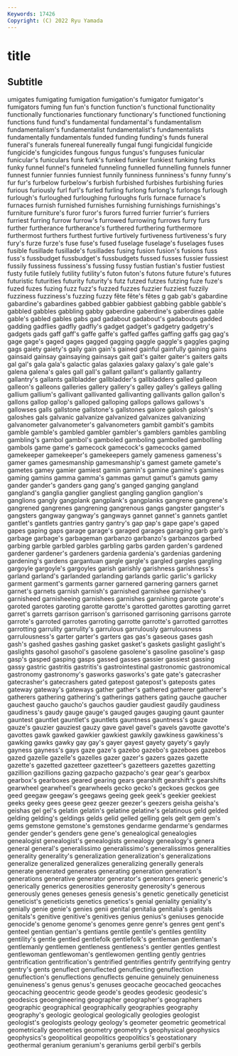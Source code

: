 ```yaml
---
Keywords: 17426
Copyright: (C) 2022 Ryu Yamada
---
```



# title

## Subtitle
umigates fumigating
fumigation fumigation's fumigator fumigator's fumigators fuming fun fun's function function's
functional functionality functionally functionaries functionary functionary's functioned functioning functions fund
fund's fundamental fundamental's fundamentalism fundamentalism's fundamentalist fundamentalist's fundamentalists fundamentally fundamentals
funded funding funding's funds funeral funeral's funerals funereal funereally fungal
fungi fungicidal fungicide fungicide's fungicides fungous fungus fungus's funguses funicular
funicular's funiculars funk funk's funked funkier funkiest funking funks funky
funnel funnel's funneled funneling funnelled funnelling funnels funner funnest funnier
funnies funniest funnily funniness funniness's funny funny's fur fur's furbelow
furbelow's furbish furbished furbishes furbishing furies furious furiously furl furl's
furled furling furlong furlong's furlongs furlough furlough's furloughed furloughing furloughs
furls furnace furnace's furnaces furnish furnished furnishes furnishing furnishings furnishings's
furniture furniture's furor furor's furors furred furrier furrier's furriers furriest
furring furrow furrow's furrowed furrowing furrows furry furs further furtherance
furtherance's furthered furthering furthermore furthermost furthers furthest furtive furtively furtiveness
furtiveness's fury fury's furze furze's fuse fuse's fused fuselage fuselage's
fuselages fuses fusible fusillade fusillade's fusillades fusing fusion fusion's fusions
fuss fuss's fussbudget fussbudget's fussbudgets fussed fusses fussier fussiest fussily
fussiness fussiness's fussing fussy fustian fustian's fustier fustiest fusty futile
futilely futility futility's futon futon's futons future future's futures futuristic
futurities futurity futurity's futz futzed futzes futzing fuze fuze's fuzed
fuzes fuzing fuzz fuzz's fuzzed fuzzes fuzzier fuzziest fuzzily fuzziness
fuzziness's fuzzing fuzzy fête fête's fêtes g gab gab's gabardine
gabardine's gabardines gabbed gabbier gabbiest gabbing gabble gabble's gabbled gabbles
gabbling gabby gaberdine gaberdine's gaberdines gable gable's gabled gables gabs
gad gadabout gadabout's gadabouts gadded gadding gadflies gadfly gadfly's gadget
gadget's gadgetry gadgetry's gadgets gads gaff gaff's gaffe gaffe's gaffed
gaffes gaffing gaffs gag gag's gage gage's gaged gages gagged
gagging gaggle gaggle's gaggles gaging gags gaiety gaiety's gaily gain
gain's gained gainful gainfully gaining gains gainsaid gainsay gainsaying gainsays
gait gait's gaiter gaiter's gaiters gaits gal gal's gala gala's
galactic galas galaxies galaxy galaxy's gale gale's galena galena's gales
gall gall's gallant gallant's gallantly gallantry gallantry's gallants gallbladder gallbladder's
gallbladders galled galleon galleon's galleons galleries gallery gallery's galley galley's
galleys galling gallium gallium's gallivant gallivanted gallivanting gallivants gallon gallon's
gallons gallop gallop's galloped galloping gallops gallows gallows's gallowses galls
gallstone gallstone's gallstones galore galosh galosh's galoshes gals galvanic galvanize
galvanized galvanizes galvanizing galvanometer galvanometer's galvanometers gambit gambit's gambits gamble
gamble's gambled gambler gambler's gamblers gambles gambling gambling's gambol gambol's
gamboled gamboling gambolled gambolling gambols game game's gamecock gamecock's gamecocks
gamed gamekeeper gamekeeper's gamekeepers gamely gameness gameness's gamer games gamesmanship
gamesmanship's gamest gamete gamete's gametes gamey gamier gamiest gamin gamin's
gamine gamine's gamines gaming gamins gamma gamma's gammas gamut gamut's
gamuts gamy gander gander's ganders gang gang's ganged ganging gangland
gangland's ganglia ganglier gangliest gangling ganglion ganglion's ganglions gangly gangplank
gangplank's gangplanks gangrene gangrene's gangrened gangrenes gangrening gangrenous gangs gangster
gangster's gangsters gangway gangway's gangways gannet gannet's gannets gantlet gantlet's
gantlets gantries gantry gantry's gap gap's gape gape's gaped gapes
gaping gaps garage garage's garaged garages garaging garb garb's garbage
garbage's garbageman garbanzo garbanzo's garbanzos garbed garbing garble garbled garbles
garbling garbs garden garden's gardened gardener gardener's gardeners gardenia gardenia's
gardenias gardening gardening's gardens gargantuan gargle gargle's gargled gargles gargling
gargoyle gargoyle's gargoyles garish garishly garishness garishness's garland garland's garlanded
garlanding garlands garlic garlic's garlicky garment garment's garments garner garnered
garnering garners garnet garnet's garnets garnish garnish's garnished garnishee garnishee's
garnisheed garnisheeing garnishees garnishes garnishing garote garote's garoted garotes garoting
garotte garotte's garotted garottes garotting garret garret's garrets garrison garrison's
garrisoned garrisoning garrisons garrote garrote's garroted garrotes garroting garrotte garrotte's
garrotted garrottes garrotting garrulity garrulity's garrulous garrulously garrulousness garrulousness's garter
garter's garters gas gas's gaseous gases gash gash's gashed gashes
gashing gasket gasket's gaskets gaslight gaslight's gaslights gasohol gasohol's gasolene
gasolene's gasoline gasoline's gasp gasp's gasped gasping gasps gassed gasses
gassier gassiest gassing gassy gastric gastritis gastritis's gastrointestinal gastronomic gastronomical
gastronomy gastronomy's gasworks gasworks's gate gate's gatecrasher gatecrasher's gatecrashers gated
gatepost gatepost's gateposts gates gateway gateway's gateways gather gather's gathered
gatherer gatherer's gatherers gathering gathering's gatherings gathers gating gauche gaucher
gauchest gaucho gaucho's gauchos gaudier gaudiest gaudily gaudiness gaudiness's gaudy
gauge gauge's gauged gauges gauging gaunt gaunter gauntest gauntlet gauntlet's
gauntlets gauntness gauntness's gauze gauze's gauzier gauziest gauzy gave gavel
gavel's gavels gavotte gavotte's gavottes gawk gawked gawkier gawkiest gawkily
gawkiness gawkiness's gawking gawks gawky gay gay's gayer gayest gayety
gayety's gayly gayness gayness's gays gaze gaze's gazebo gazebo's gazeboes
gazebos gazed gazelle gazelle's gazelles gazer gazer's gazers gazes gazette
gazette's gazetted gazetteer gazetteer's gazetteers gazettes gazetting gazillion gazillions gazing
gazpacho gazpacho's gear gear's gearbox gearbox's gearboxes geared gearing gears
gearshift gearshift's gearshifts gearwheel gearwheel's gearwheels gecko gecko's geckoes geckos
gee geed geegaw geegaw's geegaws geeing geek geek's geekier geekiest
geeks geeky gees geese geez geezer geezer's geezers geisha geisha's
geishas gel gel's gelatin gelatin's gelatine gelatine's gelatinous geld gelded
gelding gelding's geldings gelds gelid gelled gelling gels gelt gem
gem's gems gemstone gemstone's gemstones gendarme gendarme's gendarmes gender gender's
genders gene gene's genealogical genealogies genealogist genealogist's genealogists genealogy genealogy's
genera general general's generalissimo generalissimo's generalissimos generalities generality generality's generalization
generalization's generalizations generalize generalized generalizes generalizing generally generals generate generated
generates generating generation generation's generations generative generator generator's generators generic
generic's generically generics generosities generosity generosity's generous generously genes geneses
genesis genesis's genetic genetically geneticist geneticist's geneticists genetics genetics's genial
geniality geniality's genially genie genie's genies genii genital genitalia genitalia's
genitals genitals's genitive genitive's genitives genius genius's geniuses genocide genocide's
genome genome's genomes genre genre's genres gent gent's genteel gentian
gentian's gentians gentile gentile's gentiles gentility gentility's gentle gentled gentlefolk
gentlefolk's gentleman gentleman's gentlemanly gentlemen gentleness gentleness's gentler gentles gentlest
gentlewoman gentlewoman's gentlewomen gentling gently gentries gentrification gentrification's gentrified gentrifies
gentrify gentrifying gentry gentry's gents genuflect genuflected genuflecting genuflection genuflection's
genuflections genuflects genuine genuinely genuineness genuineness's genus genus's genuses geocache
geocached geocaches geocaching geocentric geode geode's geodes geodesic geodesic's geodesics
geoengineering geographer geographer's geographers geographic geographical geographically geographies geography geography's
geologic geological geologically geologies geologist geologist's geologists geology geology's geometer
geometric geometrical geometrically geometries geometry geometry's geophysical geophysics geophysics's geopolitical
geopolitics geopolitics's geostationary geothermal geranium geranium's geraniums gerbil gerbil's gerbils
